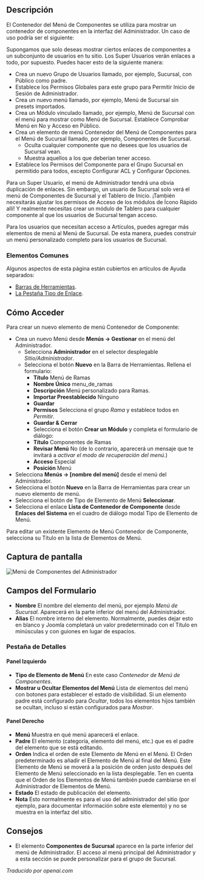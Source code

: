 <!-- Filename: Help4.x:Menu_Item:_Components_Menu_Container  / Display title: Élément de Menu : Conteneur du Menu des Composants -->

## Descripción

El Contenedor del Menú de Componentes se utiliza para mostrar un contenedor de componentes en la interfaz del Administrador. Un caso de uso podría ser el siguiente:

Supongamos que solo deseas mostrar ciertos enlaces de componentes a un subconjunto de usuarios en tu sitio. Los Super Usuarios verán enlaces a todo, por supuesto. Puedes hacer esto de la siguiente manera:

- Crea un nuevo Grupo de Usuarios llamado, por ejemplo, Sucursal, con Público como padre.
- Establece los Permisos Globales para este grupo para Permitir Inicio de Sesión de Administrador.
- Crea un nuevo menú llamado, por ejemplo, Menú de Sucursal sin presets importados.
- Crea un Módulo vinculado llamado, por ejemplo, Menú de Sucursal con el menú para mostrar como Menú de Sucursal. Establece Comprobar Menú en No y Acceso en Público.
- Crea un elemento de menú Contenedor del Menú de Componentes para el Menú de Sucursal llamado, por ejemplo, Componentes de Sucursal.
  - Oculta cualquier componente que no desees que los usuarios de Sucursal vean.
  - Muestra aquellos a los que deberían tener acceso.
- Establece los Permisos del Componente para el Grupo Sucursal en permitido para todos, excepto Configurar ACL y Configurar Opciones.

Para un Super Usuario, el menú de Administrador tendrá una obvia duplicación de enlaces. Sin embargo, un usuario de Sucursal solo verá el menú de Componentes de Sucursal y el Tablero de Inicio. ¡También necesitarás ajustar los permisos de Acceso de los módulos de Ícono Rápido allí! Y realmente necesitas crear un módulo de Tablero para cualquier componente al que los usuarios de Sucursal tengan acceso.

Para los usuarios que necesitan acceso a Artículos, puedes agregar más elementos de menú al Menú de Sucursal. De esta manera, puedes construir un menú personalizado completo para los usuarios de Sucursal.

### Elementos Comunes

Algunos aspectos de esta página están cubiertos en artículos de Ayuda separados:

* [Barras de Herramientas](jdocmanual?article=help/common-elements/toolbars).
* [La Pestaña Tipo de Enlace](jdocmanual?article=help/menu-items-common/menu-item-link-type).

## Cómo Acceder

Para crear un nuevo elemento de menú Contenedor de Componente:

- Crea un nuevo Menú desde **Menús → Gestionar** en el menú del Administrador.
  - Selecciona **Administrador** en el selector desplegable *Sitio/Administrador*.
  - Selecciona el botón **Nuevo** en la Barra de Herramientas. Rellena el formulario:
    - **Título** Menú de Ramas
    - **Nombre Único** menu_de_ramas
    - **Descripción** Menú personalizado para Ramas.
    - **Importar Preestablecido** Ninguno
    - **Guardar**
    - **Permisos** Selecciona el grupo *Rama* y establece todos en *Permitir*.
    - **Guardar & Cerrar**
    - Selecciona el botón **Crear un Módulo** y completa el formulario de diálogo:
    - **Título** Componentes de Ramas
    - **Revisar Menú** No (de lo contrario, aparecerá un mensaje que te invitará 
      a *activar el modo de recuperación del menú*.)
    - **Acceso** Especial
    - **Posición** Menú
- Selecciona **Menús → \[nombre del menú\]** desde el menú del Administrador.
- Selecciona el botón **Nuevo** en la Barra de Herramientas para crear un nuevo elemento de menú.
- Selecciona el botón de Tipo de Elemento de Menú **Seleccionar**.
- Selecciona el enlace **Lista de Contenedor de Componente** desde **Enlaces del Sistema** en
  el cuadro de diálogo modal Tipo de Elemento de Menú.

Para editar un existente Elemento de Menú Contenedor de Componente, selecciona su Título en
la lista de Elementos de Menú.


## Captura de pantalla

![Menú de Componentes del Administrador](../../../en/images/menu-items/administrator-components-menu-container.png)

## Campos del Formulario

- **Nombre** El nombre del elemento del menú, por ejemplo *Menú de Sucursal*. Aparecerá
  en la parte inferior del menú del Administrador.
- **Alias** El nombre interno del elemento. Normalmente, puedes dejar
  esto en blanco y Joomla completará un valor predeterminado con el Título en minúsculas y
  con guiones en lugar de espacios.

### Pestaña de Detalles

#### Panel Izquierdo

- **Tipo de Elemento de Menú** En este caso *Contenedor de Menú de Componentes*.
- **Mostrar u Ocultar Elementos del Menú** Lista de elementos del menú con botones para establecer
  el estado de visibilidad. Si un elemento padre está configurado para *Ocultar*, todos los elementos hijos
  también se ocultan, incluso si están configurados para *Mostrar*.

#### Panel Derecho

- **Menú** Muestra en qué menú aparecerá el enlace.
- **Padre** El elemento (categoría, elemento del menú, etc.) que es
  el padre del elemento que se está editando.
- **Orden** Indica el orden de este Elemento de Menú en el Menú. El
  Orden predeterminado es añadir el Elemento de Menú al final del Menú. Este
  Elemento de Menú se moverá a la posición de orden justo después del Elemento de Menú
  seleccionado en la lista desplegable. Ten en cuenta que el Orden de los Elementos de Menú
  también puede cambiarse en el Administrador de Elementos de Menú.
- **Estado** El estado de publicación del elemento.
- **Nota** Esto normalmente es para el uso del administrador del sitio (por
  ejemplo, para documentar información sobre este elemento) y no se muestra en
  la interfaz del sitio.

## Consejos

- El elemento **Componentes de Sucursal** aparece en la parte inferior del menú de Administrador. El acceso al menú principal del Administrador y a esta sección se puede personalizar para el grupo de Sucursal.

*Traducido por openai.com*

